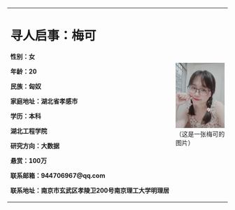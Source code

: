 <table border="0">
  <tr>
    <td width="75%">
      <h1>寻人启事：梅可</h1>
      <p><b>性别：女</b></p>
      <p><b>年龄：20</b></p>
      <p><b>民族：匈奴</b></p>
      <p><b>家庭地址：湖北省孝感市</b></p>
      <p><b>学历：本科</b></p>
      <p><b>湖北工程学院</b></p>
      <p><b>研究方向：大数据</b></p>
      <p><b>悬赏：100万</b></p>
      <p><b>联系邮箱：944706967@qq.com</b></p>
      <p><b>联系地址：南京市玄武区孝陵卫200号南京理工大学明理居
    <td width="50%">
      <img src="/mk.jpg" width="100%">     （这是一张梅可的图片） 
